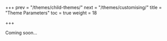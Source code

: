 +++
prev = "/themes/child-themes/"
next = "/themes/customising/"
title = "Theme Parameters"
toc = true
weight = 18

+++

Coming soon...
